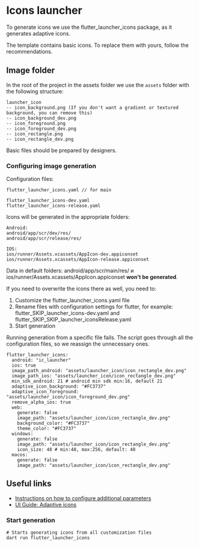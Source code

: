 # Icons launcher

To generate icons we use the flutter_launcher_icons package, as it generates adaptive icons.

The template contains basic icons. To replace them with yours, follow the recommendations.

## Image folder

In the root of the project in the assets folder we use the `assets` folder with the following structure:

``` text
launcher_icon
-- icon_background.png (If you don't want a gradient or textured background, you can remove this)
-- icon_background_dev.png
-- icon_foreground.png
-- icon_foreground_dev.png
-- icon_rectangle.png
-- icon_rectangle_dev.png
```

Basic files should be prepared by designers.

### Configuring image generation

Configuration files:
``` text
flutter_launcher_icons.yaml // for main

flutter_launcher_icons-dev.yaml
flutter_launcher_icons-release.yaml
```

Icons will be generated in the appropriate folders:
``` text
Android:
android/app/scr/dev/res/
android/app/scr/release/res/

IOS:
ios/runner/Assets.xcassets/AppIcon-dev.appiconset
ios/runner/Assets.xcassets/AppIcon-release.appiconset
```

Data in default folders: android/app/scr/main/res/ и
ios/runner/Assets.xcassets/AppIcon.appiconset **won't be generated**.

If you need to overwrite the icons there as well, you need to:
1. Customize the flutter_launcher_icons.yaml file
2. Rename files with configuration settings for flutter, for example: flutter_SKIP_launcher_icons-dev.yaml
   and flutter_SKIP_SKIP_launcher_iconsRelease.yaml
3. Start generation

Running generation from a specific file fails. The script goes through all the configuration files, so
we reassign the unnecessary ones.


```text
flutter_launcher_icons:
  android: "ic_launcher"
  ios: true
  image_path_android: "assets/launcher_icon/icon_rectangle_dev.png"
  image_path_ios: "assets/launcher_icon/icon_rectangle_dev.png"
  min_sdk_android: 21 # android min sdk min:16, default 21
  adaptive_icon_background: "#FC3737"
  adaptive_icon_foreground: "assets/launcher_icon/icon_foreground_dev.png"
  remove_alpha_ios: true
  web:
    generate: false
    image_path: "assets/launcher_icon/icon_rectangle_dev.png"
    background_color: "#FC3737"
    theme_color: "#FC3737"
  windows:
    generate: false
    image_path: "assets/launcher_icon/icon_rectangle_dev.png"
    icon_size: 48 # min:48, max:256, default: 48
  macos:
    generate: false
    image_path: "assets/launcher_icon/icon_rectangle_dev.png"
```

## Useful links
- [Instructions on how to configure additional parameters](https://pub.dev/packages/flutter_launcher_icons)
- [UI Guide: Adaptive icons](https://developer.android.com/develop/ui/views/launch/icon_design_adaptive)

### Start generation

```shell
# Starts generating icons from all customization files
dart run flutter_launcher_icons
```